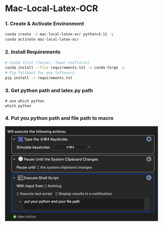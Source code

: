 # Mac-Local-Latex-OCR


### 1. Create & Activate Environment

```bash
conda create -n mac-local-latex-ocr python=3.11 -y
conda activate mac-local-latex-ocr
```

### 2. Install Requirements

```bash
# Conda first (faster, fewer conflicts)
conda install --file requirements.txt -c conda-forge -y
# Pip fallback for any leftovers
pip install -r requirements.txt
```

### 3. Get python path and latex.py path

``` Shell
# use which python 
which python

```

### 4. Put you python path and file path to macro

![Macro Diagram](macro.png)

